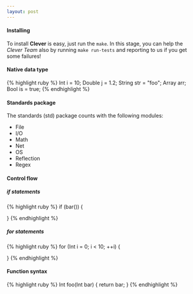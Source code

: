 ```yaml
---
layout: post
---
```


#### Installing ####

To install **Clever** is easy, just run the `make`. In this stage, you can help
the *Clever Team* also by running `make run-tests` and reporting to us if you get
some failures!


#### Native data type

{% highlight ruby %}
Int i = 10;
Double j = 1.2;
String str = "foo";
Array<Int> arr;
Bool is = true;
{% endhighlight %}

#### Standards package

The standards (std) package counts with the following modules:

* File
* I/O
* Math
* Net
* OS
* Reflection
* Regex

#### Control flow ####

##### if statements #####

{% highlight ruby %}
if (bar()) {

}
{% endhighlight %}

##### for statements #####

{% highlight ruby %}
for (Int i = 0; i < 10; ++i) {

}
{% endhighlight %}

#### Function syntax

{% highlight ruby %}
Int foo(Int bar) {
	return bar;
}
{% endhighlight %}
